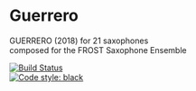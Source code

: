 # Guerrero
GUERRERO (2018) for 21 saxophones <br />
composed for the FROST Saxophone Ensemble <br/>

[![Build Status](https://travis-ci.com/GregoryREvans/guerrero.svg?branch=master)](https://travis-ci.com/GregoryREvans/guerrero) <br />
[![Code style: black](https://img.shields.io/badge/code%20style-black-000000.svg)](https://github.com/python/black)
